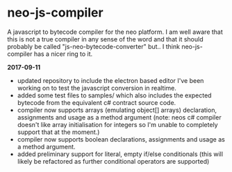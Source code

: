 # neo-js-compiler
A javascript to bytecode compiler for the neo platform. 
I am well aware that this is not a true compiler in any sense of the word  and that it should probably be called "js-neo-bytecode-converter" but.. I think neo-js-compiler has a nicer ring to it.

__2017-09-11__
* updated repository to include the electron based editor I've been working on to test the javascript conversion in realtime.
* added some test files to samples/ which also includes the expected bytecode from the equivalent c# contract source code.
* compiler now supports arrays (emulating object[] arrays) declaration, assignments and usage as a method argument (note: neos c# compiler doesn't like array initialisation for integers so I'm unable to completely support that at the moment.)
* compiler now supports boolean declarations, assignments and usage as a method argument.
* added preliminary support for literal, empty if/else conditionals (this will likely be refactored as further conditional operators are supported)
